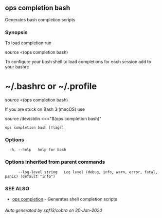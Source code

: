 ## ops completion bash

Generates bash completion scripts

### Synopsis

To load completion run

source <(ops completion bash)

To configure your bash shell to load completions for each session add to your bashrc

# ~/.bashrc or ~/.profile
source <(ops completion bash)

If you are stuck on Bash 3 (macOS) use

source /dev/stdin <<<"$(ops completion bash)"



```
ops completion bash [flags]
```

### Options

```
  -h, --help   help for bash
```

### Options inherited from parent commands

```
      --log-level string   Log level (debug, info, warn, error, fatal, panic) (default "info")
```

### SEE ALSO

* [ops completion](ops_completion.md)	 - Generates shell completion scripts

###### Auto generated by spf13/cobra on 30-Jan-2020
